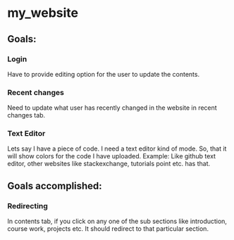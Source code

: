 # my_website

## Goals:

### Login
Have to provide editing option for the user to update the contents.

### Recent changes
Need to update what user has recently changed in the website in recent changes tab.

### Text Editor
Lets say I have a piece of code. I need a text editor kind of mode. So, that it will show colors for the code I have uploaded. Example: Like github text editor, other websites like stackexchange, tutorials point etc. has that.


## Goals accomplished:
### Redirecting

In contents tab, if you click on any one of the sub sections like introduction, course work, projects etc. It should redirect to that particular section.
